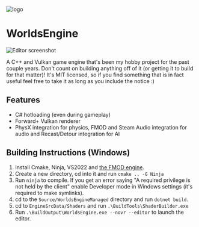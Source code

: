 ![logo](EngineData/UI/Editor/Images/logo_no_background.png)
# WorldsEngine

![Editor screenshot](Docs/Screenshots/EditorTH.png)

A C++ and Vulkan game engine that's been my hobby project for the past couple years. Don't count on building anything off of it (or getting it to build for that matter)!
It's MIT licensed, so if you find something that is in fact useful feel free to take it as long as you include the notice :)

## Features

- C# hotloading (even during gameplay)
- Forward+ Vulkan renderer
- PhysX integration for physics, FMOD and Steam Audio integration for audio and Recast/Detour integration for AI

## Building Instructions (Windows)

1. Install Cmake, Ninja, VS2022 and [the FMOD engine](https://www.fmod.com/download#fmodstudio).
2. Create a new directory, cd into it and run `cmake .. -G Ninja`
3. Run `ninja` to compile. If you get an error saying "A required privilege is not held by the client" enable Developer mode in Windows settings (it's required to make symlinks).
4. cd to the `Source/WorldsEngineManaged` directory and run `dotnet build`.
5. cd to `EngineSrcData/Shaders` and run `.\BuildTools\ShaderBuilder.exe`
6. Run `.\BuildOutput\WorldsEngine.exe --novr --editor` to launch the editor.
